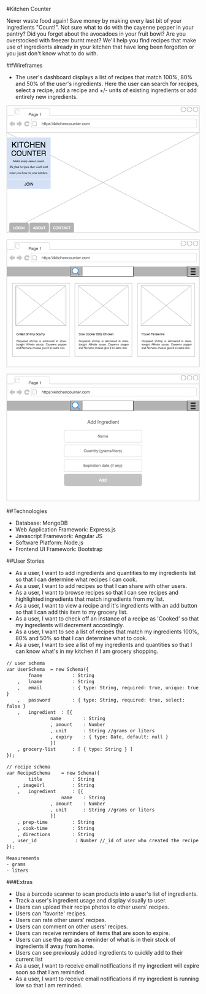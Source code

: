 #Kitchen Counter

Never waste food again! Save money by making every last bit of your ingredients "Count!". Not sure what to do with the cayenne pepper in your pantry? Did you forget about the avocadoes in your fruit bowl? Are you overstocked with freezer burnt meat? We'll help you find recipes that make use of ingredients already in your kitchen that have long been forgotten or you just don't know what to do with. 

##Wireframes
- The user's dashboard displays a list of recipes that match 100%, 80% and 50% of the user's ingredients. Here the user can search for recipes, select a recipe, add a recipe and +/- units of existing ingredients or add entirely new ingredients.

![kitchen-counter](README_images/homepage.png "Homepage")

![kitchen-counter](README_images/profile.png "Profile")

![kitchen-counter](README_images/ingredient.png "Add Ingredient")


##Technologies

- Database: MongoDB
- Web Application Framework: Express.js
- Javascript Framework: Angular JS
- Software Platform: Node.js
- Frontend UI Framework: Bootstrap


##User Stories

- As a user, I want to add ingredients and quantities to my ingredients list so that I can determine what recipes I can cook.
- As a user, I want to add recipes so that I can share with other users.
- As a user, I want to browse recipes so that I can see recipes and highlighted ingredients that match ingredients from my list.
- As a user, I want to view a recipe and it's ingredients with an add button so that I can add this item to my grocery list.
- As a user, I want to check off an instance of a recipe as 'Cooked' so that my ingredients will decrement accordingly.
- As a user, I want to see a list of recipes that match my ingredients 100%, 80% and 50% so that I can determine what to cook.
- As a user, I want to see a list of my ingredients and quantities so that I can know what's in my kitchen if I am grocery shopping.

```
// user schema
var UserSchema	= new Schema({
		fname    		: String
	,	lname    		: String
	,	email    		: { type: String, required: true, unique: true }
	,	password		: { type: String, required: true, select: false }
	,	ingredient	: [{
				name		: String
				, amount	: Number
				, unit		: String //grams or liters
				, expiry	: { type: Date, default: null }
				}]
	, grocery-list		: [ { type: String } ]
});
```
```
// recipe schema
var RecipeSchema	= new Schema({
		title 			: String
	, imageUrl			: String
	,	ingredient  	: [{
					name	: String
				, amount	: Number
				, unit		: String //grams or liters
				}]
	, prep-time			: String
	, cook-time			: String
	, directions		: String
  , user_id      		 : Number //_id of user who created the recipe
});
```
```
Measurements
- grams
- liters

```

###Extras
- Use a barcode scanner to scan products into a user's list of ingredients.
- Track a user's ingredient usage and display visually to user.
- Users can upload their recipe photos to other users' recipes.
- Users can 'favorite' recipes.
- Users can rate other users' recipes.
- Users can comment on other users' recipes.
- Users can receive reminders of items that are soon to expire.
- Users can use the app as a reminder of what is in their stock of ingredients if away from home.
- Users can see previously added ingredients to quickly add to their current list
- As a user, I want to receive email notifications if my ingredient will expire soon so that I am reminded.
- As a user, I want to receive email notifications if my ingredient is running low so that I am reminded.

